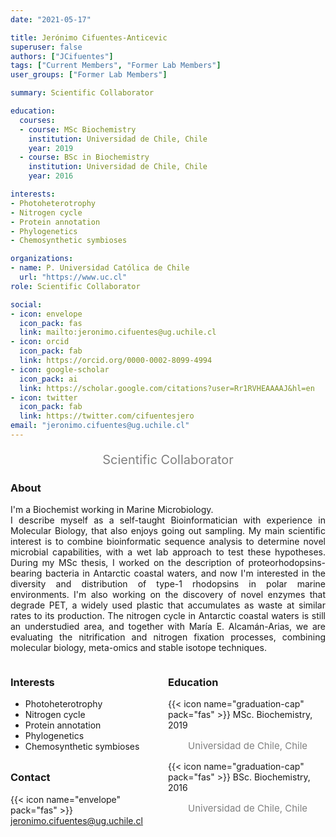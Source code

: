 ```yaml
---
date: "2021-05-17"

title: Jerónimo Cifuentes-Anticevic
superuser: false
authors: ["JCifuentes"]
tags: ["Current Members", "Former Lab Members"]
user_groups: ["Former Lab Members"]

summary: Scientific Collaborator

education:
  courses:
  - course: MSc Biochemistry  
    institution: Universidad de Chile, Chile 
    year: 2019
  - course: BSc in Biochemistry 
    institution: Universidad de Chile, Chile
    year: 2016

interests:
- Photoheterotrophy
- Nitrogen cycle
- Protein annotation 
- Phylogenetics
- Chemosynthetic symbioses

organizations:
- name: P. Universidad Católica de Chile
  url: "https://www.uc.cl"
role: Scientific Collaborator

social:
- icon: envelope
  icon_pack: fas
  link: mailto:jeronimo.cifuentes@ug.uchile.cl
- icon: orcid
  icon_pack: fab
  link: https://orcid.org/0000-0002-8099-4994
- icon: google-scholar
  icon_pack: ai
  link: https://scholar.google.com/citations?user=Rr1RVHEAAAAJ&hl=en
- icon: twitter
  icon_pack: fab
  link: https://twitter.com/cifuentesjero
email: "jeronimo.cifuentes@ug.uchile.cl"
---
```


<p style="color:grey; font-size:20px; text-align:center;"> Scientific Collaborator </p>

<div style="text-align:justify;">

<h3> About </h3>

I'm a Biochemist working in Marine Microbiology.  <br>
I describe myself as a self-taught Bioinformatician with experience in Molecular Biology, that also enjoys going out sampling. My main scientific interest is to combine bioinformatic sequence analysis to determine novel microbial capabilities, with a wet lab approach to test these hypotheses. During my MSc thesis, I worked on the description of proteorhodopsins-bearing bacteria in Antarctic coastal waters, and now I'm interested in the diversity and distribution of type-1 rhodopsins in polar marine environments. I'm also working on the discovery of novel enzymes that degrade PET, a widely used plastic that accumulates as waste at similar rates to its production. The nitrogen cycle in Antarctic coastal waters is still an understudied area, and together with María E. Alcamán-Arias, we are evaluating the nitrification and nitrogen fixation processes, combining molecular biology, meta-omics and stable isotope techniques. <br>

</div>

<style>
.column-left{
  float: left;
  width: 50%;
  text-align: left;
}
.column-right{
  float: right;
  width: 50%;
  text-align: left;
}
</style>

<div class="column-left">

<h3> Interests </h3>

- Photoheterotrophy
- Nitrogen cycle
- Protein annotation 
- Phylogenetics
- Chemosynthetic symbioses
<br><br>
</div>

<div class="column-right">

<h3> Education </h3>
{{< icon name="graduation-cap" pack="fas" >}} MSc. Biochemistry, 2019
<p style="color:grey; font-size:15px; padding-left:32px;"> Universidad de Chile, Chile </p>
{{< icon name="graduation-cap" pack="fas" >}} BSc. Biochemistry, 2016
<p style="color:grey; font-size:15px; padding-left:32px;"> Universidad de Chile, Chile </p>
<br><br>
</div>

<h3> Contact </h3>

{{< icon name="envelope" pack="fas" >}} jeronimo.cifuentes@ug.uchile.cl<br>
<a href="mailto:jeronimo.cifuentes@ug.uchile.cl"><i class="fas fa-envelope"></i></a>
<a href="https://orcid.org/0000-0002-8099-4994"><i class="fab fa-orcid"></i></a>
<a href="https://scholar.google.com/citations?user=Rr1RVHEAAAAJ&hl=en"><i class="ai ai-google-scholar-square ai"></i></a>
<a href="https://twitter.com/cifuentesjero"><i class="fab fa-twitter"></i></a> <br>
